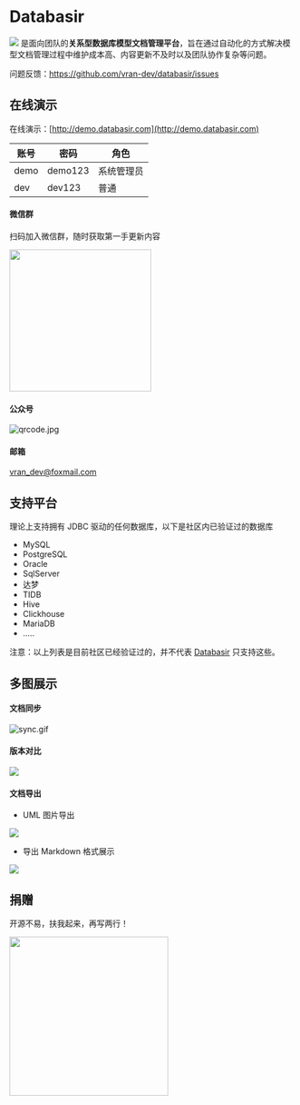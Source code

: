 # Databasir

![](./img/databasir.png) 是面向团队的**关系型数据库模型文档管理平台**，旨在通过自动化的方式解决模型文档管理过程中维护成本高、内容更新不及时以及团队协作复杂等问题。

问题反馈：https://github.com/vran-dev/databasir/issues


## 在线演示

在线演示：[http://demo.databasir.com](http://demo.databasir.com)

| 账号 | 密码    | 角色       |
| ---- | ------- | ---------- |
| demo | demo123 | 系统管理员 |
| dev  | dev123  | 普通       |


<!-- tabs:start -->

#### **微信群**

扫码加入微信群，随时获取第一手更新内容

<img src="https://s2.loli.net/2022/05/30/7V4HNUKoDsuGZRS.jpg" width="250px" />


#### **公众号**

![qrcode.jpg](https://s2.loli.net/2022/04/22/mZjlG5u4vrXW1SL.jpg)

#### **邮箱**

vran_dev@foxmail.com

<!-- tabs:end -->

## 支持平台

理论上支持拥有 JDBC 驱动的任何数据库，以下是社区内已验证过的数据库

- MySQL
- PostgreSQL
- Oracle
- SqlServer
- 达梦
- TIDB
- Hive
- Clickhouse
- MariaDB
- .....

注意：以上列表是目前社区已经验证过的，并不代表 [Databasir](https://github.com/vran-dev/databasir) 只支持这些。

## 多图展示

<!-- tabs:start -->

#### **文档同步**

![sync.gif](https://s2.loli.net/2022/04/22/aoiSR1V3MuN67m8.gif)

#### **版本对比**

![](./img/diff.gif)

#### **文档导出**

- UML 图片导出

![](./img/uml-export.gif)

- 导出 Markdown 格式展示

![](./img/markdown-exported.gif)

<!-- tabs:end -->

## 捐赠

开源不易，扶我起来，再写两行！

<img src="https://s2.loli.net/2022/05/23/phDIKagHwjZl3kA.jpg" width="280">

